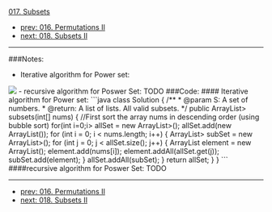 [017. Subsets](http://www.lintcode.com/problem/subsets)

- [prev: 016. Permutations II](016-permutations-ii.md)
- [next: 018. Subsets II](018-subsets-ii.md)

---
###Notes:
- Iterative algorithm for Power set:
<img src="http://chart.googleapis.com/chart?cht=tx&chl= PS(A\cup \{e\})= PS(A) \cup \{e\cup A'| \forall A'\in PS(A)\}" style="border:none;">
- recursive algorithm for Poswer Set:
TODO
###Code:
#### Iterative algorithm for Power set:
```java
class Solution {
    /**
     * @param S: A set of numbers.
     * @return: A list of lists. All valid subsets.
     */
    public ArrayList<ArrayList<Integer>> subsets(int[] nums) {
        //First sort the array nums in descending order (using bubble sort)
        for(int i=0;i<nums.length-1;i++){
            for(int j=0;j<nums.length-1-i;j++){
                if(nums[j]<nums[j+1]){
                    int temp=nums[j];
                    nums[j]=nums[j+1];
                    nums[j+1]=temp;
                }
            }
        }
        ArrayList<ArrayList<Integer>> allSet = new ArrayList<ArrayList<Integer>>();
        allSet.add(new ArrayList<Integer>());
        for (int i = 0; i < nums.length; i++) {
            ArrayList<ArrayList<Integer>> subSet = new ArrayList<ArrayList<Integer>>();
            for (int j = 0; j < allSet.size(); j++) {
                ArrayList<Integer> element = new ArrayList<Integer>();
                element.add(nums[i]);
                element.addAll(allSet.get(j));
                subSet.add(element);
            }
            allSet.addAll(subSet);
        }
        return allSet;
    }
}
```
####recursive algorithm for Poswer Set: TODO

---

- [prev: 016. Permutations II](016-permutations-ii.md)
- [next: 018. Subsets II](018-subsets-ii.md)
